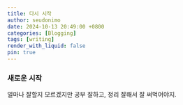 ```yaml
---
title: 다시 시작
author: seudonimo
date: 2024-10-13 20:49:00 +0800
categories: [Blogging]
tags: [writing]
render_with_liquid: false
pin: true
---
```


### 새로운 시작
얼마나 잘할지 모르겠지만 공부 잘하고, 정리 잘해서 잘 써먹어야지.
